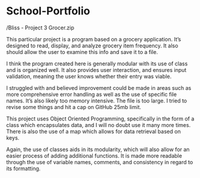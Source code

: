 # School-Portfolio
/Bliss - Project 3 Grocer.zip

This particular project is a program based on a grocery application. 
It’s designed to read, display, and analyze grocery item frequency.
It also should allow the user to examine this info and save it to a file. 

I think the program created here is generally modular with its use of class and is organized well. 
It also provides user interaction, and ensures input validation, meaning the user knows whether their entry was viable.

I struggled with and believed improvement could be made in areas such as more comprehensive error handling as well as the use of specific file names. It’s also likely too memory intensive. The file is too large. I tried to revise some things and hit a cap on GitHub 25mb limit.

This project uses Object Oriented Programming, specifically in the form of a class which encapsulates data, and I will no doubt use it many more times. There is also the use of a map which allows for data retrieval based on keys. 

Again, the use of classes aids in its modularity, which will also allow for an easier process of adding additional functions. 
It is made more readable through the use of variable names, comments, and consistency in regard to its formatting.
  
